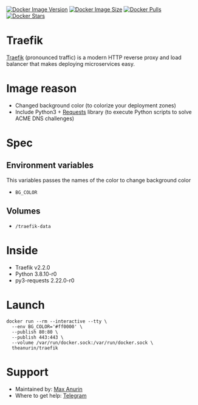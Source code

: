 [![Docker Image Version](https://img.shields.io/docker/v/theanurin/traefik?sort=date&label=Version)](https://hub.docker.com/r/theanurin/traefik/tags)
[![Docker Image Size](https://img.shields.io/docker/image-size/theanurin/traefik?label=Image%20Size)](https://hub.docker.com/r/theanurin/traefik/tags)
[![Docker Pulls](https://img.shields.io/docker/pulls/theanurin/traefik?label=Pulls)](https://hub.docker.com/r/theanurin/traefik)
[![Docker Stars](https://img.shields.io/docker/stars/theanurin/traefik?label=Docker%20Stars)](https://hub.docker.com/r/theanurin/traefik)

# Traefik

[Traefik](https://github.com/traefik/traefik) (pronounced traffic) is a modern HTTP reverse proxy and load balancer that makes deploying microservices easy.

# Image reason

- Changed background color (to colorize your deployment zones)
- Include Python3 + [Requests](https://requests.readthedocs.io/en/latest/) library (to execute Python scripts to solve ACME DNS challenges)

# Spec

## Environment variables

This variables passes the names of the color to change background color

- `BG_COLOR`

## Volumes

- `/traefik-data`

# Inside

- Traefik v2.2.0
- Python 3.8.10-r0
- py3-requests 2.22.0-r0

# Launch

```shell
docker run --rm --interactive --tty \
  --env BG_COLOR='#ff0000' \
  --publish 80:80 \
  --publish 443:443 \
  --volume /var/run/docker.sock:/var/run/docker.sock \
  theanurin/traefik
```

# Support

* Maintained by: [Max Anurin](https://anurin.name/)
* Where to get help: [Telegram](https://t.me/theanurin)
